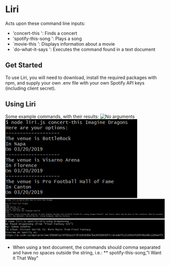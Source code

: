 # Liri #
Acts upon these command line inputs: 
* 'concert-this <nameOfArtist>': Finds a concert
* 'spotify-this-song <songName>': Plays a song
* `movie-this <movieName>': Displays information about a movie
* `do-what-it-says <textDocumentPath>': Executes the command found in a text document

## Get Started ##
To use Liri, you will need to download, install the required packages with npm,
and supply your own .env file with your own Spotify API keys (including client secret).

## Using Liri ##
Some example commands, with their results:
![No arguments]()
![concert-this](images/concert.PNG)
![movie-this](images/movie.PNG)
![spotify-this-song](images/spotify.PNG)
* When using a text document, the commands should comma separated and have no spaces outside the string, i.e.:
** spotify-this-song,"I Want it That Way"
